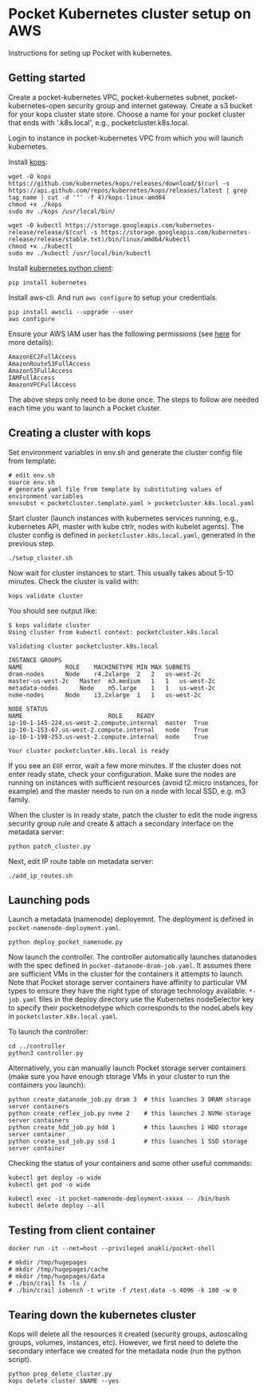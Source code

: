 # Pocket Kubernetes cluster setup on AWS

Instructions for seting up Pocket with kubernetes.

## Getting started

Create a pocket-kubernetes VPC, pocket-kubernetes subnet, pocket-kubernetes-open security group and internet gateway. 
Create a s3 bucket for your kops cluster state store. 
Choose a name for your pocket cluster that ends with '.k8s.local', e.g., pocketcluster.k8s.local.

Login to instance in pocket-kubernetes VPC from which you will launch kubernetes.

Install [kops](https://github.com/kubernetes/kops):

```
wget -O kops https://github.com/kubernetes/kops/releases/download/$(curl -s https://api.github.com/repos/kubernetes/kops/releases/latest | grep tag_name | cut -d '"' -f 4)/kops-linux-amd64
chmod +x ./kops
sudo mv ./kops /usr/local/bin/

wget -O kubectl https://storage.googleapis.com/kubernetes-release/release/$(curl -s https://storage.googleapis.com/kubernetes-release/release/stable.txt)/bin/linux/amd64/kubectl
chmod +x ./kubectl
sudo mv ./kubectl /usr/local/bin/kubectl

```

Install [kubernetes python client](https://github.com/kubernetes-client/python): 

```
pip install kubernetes
```

Install aws-cli. And run `aws configure` to setup your credentials.

```
pip install awscli --upgrade --user
aws configure
```

Ensure your AWS IAM user has the following permissions (see [here](https://github.com/kubernetes/kops/blob/master/docs/aws.md) for more details):

```
AmazonEC2FullAccess
AmazonRoute53FullAccess
AmazonS3FullAccess
IAMFullAccess
AmazonVPCFullAccess
```

The above steps only need to be done once. The steps to follow are needed each time you want to launch a Pocket cluster.

## Creating a cluster with kops

Set environment variables in env.sh and generate the cluster config file from template:

```
# edit env.sh 
source env.sh
# generate yaml file from template by substituting values of environment variables
envsubst < pocketcluster.template.yaml > pocketcluster.k8s.local.yaml
```

Start cluster (launch instances with kubernetes services running, e.g., kubernetes API, master with kube ctrlr, nodes with kubelet agents). 
The cluster config is defined in `pocketcluster.k8s.local.yaml`, generated in the previous step.

```
./setup_cluster.sh
```

Now wait for cluster instances to start. This usually takes about 5-10 minutes. Check the cluster is valid with:

```
kops validate cluster
```

You should see output like:
```
$ kops validate cluster
Using cluster from kubectl context: pocketcluster.k8s.local

Validating cluster pocketcluster.k8s.local

INSTANCE GROUPS
NAME			ROLE	MACHINETYPE	MIN	MAX	SUBNETS
dram-nodes		Node	r4.2xlarge	2	2	us-west-2c
master-us-west-2c	Master	m3.medium	1	1	us-west-2c
metadata-nodes		Node	m5.large	1	1	us-west-2c
nvme-nodes		Node	i3.2xlarge	1	1	us-west-2c

NODE STATUS
NAME						ROLE	READY
ip-10-1-145-224.us-west-2.compute.internal	master	True
ip-10-1-153-67.us-west-2.compute.internal	node	True
ip-10-1-198-253.us-west-2.compute.internal	node	True

Your cluster pocketcluster.k8s.local is ready
```


If you see an `EOF` error, wait a few more minutes. If the cluster does not enter ready state, check your configuration. Make sure the nodes are running on instances with sufficient resources (avoid t2.micro instances, for example) and the master needs to run on a node with local SSD, e.g. m3 family.

When the cluster is in ready state, patch the cluster to edit the node ingress security group rule and create & attach a secondary interface on the metadata server: 

```
python patch_cluster.py
```

Next, edit IP route table on metadata server:

```
./add_ip_routes.sh
```


## Launching pods

Launch a metadata (namenode) deployemnt. The deployment is defined in `pocket-namenode-deployment.yaml`.

```
python deploy_pocket_namenode.py
```

Now launch the controller. The controller automatically launches datanodes with the spec defined in `pocket-datanode-dram-job.yaml`. It assumes there are sufficient VMs in the cluster for the containers it attempts to launch. Note that Pocket storage server containers have affinity to particular VM types to ensure they have the right type of storage technology available. `*-job.yaml` files in the deploy directory use the Kubernetes nodeSelector key to specify their pocketnodetype which corresponds to the nodeLabels key in `pocketcluster.k8x.local.yaml`.

To launch the controller:

```
cd ../controller
python3 controller.py
```

Alternatively, you can manually launch Pocket storage server containers (make sure you have enough storage VMs in your cluster to run the containers you launch):

```
python create_datanode_job.py dram 3  # this luanches 3 DRAM storage server containers
python create_reflex_job.py nvme 2    # this launches 2 NVMe storage server containers
python create_hdd_job.py hdd 1        # this launches 1 HDD storage server container
python create_ssd_job.py ssd 1	      # this luanches 1 SSD storage server container
```

Checking the status of your containers and some other useful commands:

```
kubectl get deploy -o wide
kubectl get pod -o wide

kubectl exec -it pocket-namenode-deployment-xxxxx -- /bin/bash
kubectl delete deploy --all
```

## Testing from client container

```
docker run -it --net=host --privileged anakli/pocket-shell

# mkdir /tmp/hugepages
# mkdir /tmp/hugepages/cache
# mkdir /tmp/hugepages/data
# ./bin/crail fs -ls /
# ./bin/crail iobench -t write -f /test.data -s 4096 -k 100 -w 0
```

## Tearing down the kubernetes cluster

Kops will delete all the resources it created (security groups, autoscaling groups, volumes, instances, etc). However, we first need to delete the secondary interface we created for the metadata node (run the python script). 

```
python prep_delete_cluster.py
kops delete cluster $NAME --yes
```
